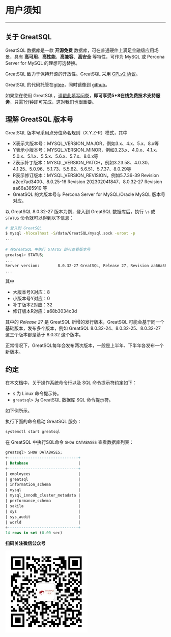 # 用户须知
---

## 关于 GreatSQL

GreatSQL 数据库是一款 **开源免费** 数据库，可在普通硬件上满足金融级应用场景，具有 **高可用**、**高性能**、**高兼容**、**高安全** 等特性，可作为 MySQL 或 Percona Server for MySQL 的理想可选替换。

GreatSQL 致力于保持开源的开放性。GreatSQL 采用 [GPLv2 协议](https://gitee.com/GreatSQL/GreatSQL/blob/master/LICENSE)。

GreatSQL 的代码托管在[gitee](https://gitee.com/GreatSQL/GreatSQL)，同时镜像到 [github](https://github.com/GreatSQL/GreatSQL)。

如果您在使用 GreatSQL，[请戳此填写问卷](https://wj.qq.com/s2/11543483/9e09/)，**即可享受5*8在线免费技术支持服务**，只需1分钟即可完成，这对我们也很重要。

## 理解 GreatSQL 版本号

GreatSQL 版本号采用点分位命名规则（X.Y.Z-R）模式，其中
- X表示大版本号：MYSQL_VERSION_MAJOR，例如3.x、4.x、5.x、8.x等
- Y表示小版本号：MYSQL_VERSION_MINOR，例如3.23.x、4.0.x、4.1.x、5.0.x、5.1.x、5.5.x、5.6.x、5.7.x、8.0.x等
- Z表示补丁版本：MYSQL_VERSION_PATCH，例如3.23.58、4.0.30、4.1.25、5.0.96、5.1.73、5.5.62、5.6.51、5.7.37、8.0.29等
- R表示修订版本：MYSQL_VERSION_REVISION，例如5.7.36-39 Revision a2ce7ad3400、8.0.25-16 Revision 202302041847、8.0.32-27 Revision aa66a385910 等
- GreatSQL 的大版本号与 Percona Server for MySQL/Oracle MySQL 版本号对应。

以 GreatSQL 8.0.32-27 版本为例，登入到 GreatSQL 数据库后，执行 `\s` 或 `STATUS` 命令就可以得到以下信息：

```bash
# 登入到 GreatSQL
$ mysql -hlocalhost -S/data/GreatSQL/mysql.sock -uroot -p
...

# 在GreatSQL 中执行 STATUS 即可查看版本号
greatsql> STATUS;
...
Server version:        8.0.32-27 GreatSQL, Release 27, Revision aa66a385910
...
```

其中
- 大版本号X对应：8
- 小版本号Y对应：0
- 补丁版本Z对应：32
- 修订版本R对应：a68b3034c3d

其中的 *Release 27* 是 GreatSQL 新增的发行版本，GreatSQL 可能会基于同一个基础版本，发布多个版本，例如 GreatSQL 8.0.32-24、8.0.32-25、8.0.32-27 这三个版本都是基于 8.0.32 这个版本。

正常情况下，GreatSQL每年会发布两次版本，一般是上半年、下半年各发布一个新版本。

## 约定

在本文档中，关于操作系统命令行以及 SQL 命令提示符约定如下：

- `$` 为 Linux 命令提示符。
- `greatsql>` 为 GreatSQL 数据库 SQL 命令提示符。

如下例所示。

执行下面的命令启动 GreatSQL 服务：

```bash
systemctl start greatsql
```

在 GreatSQL 中执行SQL命令 `SHOW DATABASES` 查看数据库列表：

```sql
greatsql> SHOW DATABASES;
+-------------------------------+
| Database                      |
+-------------------------------+
| employees                     |
| greatsql                      |
| information_schema            |
| mysql                         |
| mysql_innodb_cluster_metadata |
| performance_schema            |
| sakila                        |
| sys                           |
| sys_audit                     |
| world                         |
+-------------------------------+
14 rows in set (0.00 sec)
```

**扫码关注微信公众号**

![greatsql-wx](../greatsql-wx.jpg)
